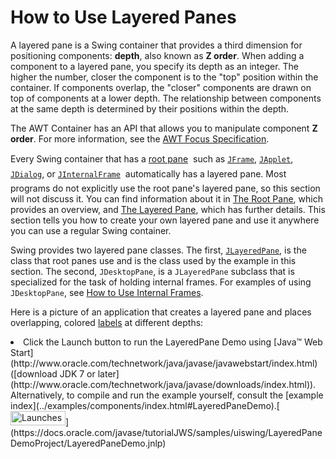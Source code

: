 
# How to Use Layered Panes

A layered pane is a Swing container that provides a third dimension for positioning components: **depth**, also known as **Z order**. When adding a component to a layered pane, you specify its depth as an integer. The higher the number, closer the component is to the "top" position within the container. If components overlap, the "closer" components are drawn on top of components at a lower depth. The relationship between components at the same depth is determined by their positions within the depth.

The AWT Container has an API that allows you to manipulate component **Z order**. For more information, see the 
[AWT Focus Specification](https://docs.oracle.com/javase/8/docs/api/java/awt/doc-files/FocusSpec.html#ZOrder).

Every Swing container that has a [root pane](rootpane.html) &#151; such as [`JFrame`](frame.html), [`JApplet`](applet.html), [`JDialog`](dialog.html), or [`JInternalFrame`](internalframe.html) &#151; automatically has a layered pane. Most programs do not explicitly use the root pane's layered pane, so this section will not discuss it. You can find information about it in [The Root Pane](toplevel.html#rootpane), which provides an overview, and [The Layered Pane](rootpane.html#layeredpane), which has further details. This section tells you how to create your own layered pane and use it anywhere you can use a regular Swing container.

Swing provides two layered pane classes. The first, 
[`JLayeredPane`](https://docs.oracle.com/javase/8/docs/api/javax/swing/JLayeredPane.html), is the class that root panes use and is the class used by the example in this section. The second, `JDesktopPane`, is a `JLayeredPane` subclass that is specialized for the task of holding internal frames. For examples of using `JDesktopPane`, see [How to Use Internal Frames](internalframe.html).

Here is a picture of an application that creates a layered pane and places overlapping, colored [labels](label.html) at different depths:

<li>Click the Launch button to run the LayeredPane Demo using 
[Java&#8482; Web Start](http://www.oracle.com/technetwork/java/javase/javawebstart/index.html) ([download JDK 7 or later](http://www.oracle.com/technetwork/java/javase/downloads/index.html)). Alternatively, to compile and run the example yourself, consult the [example index](../examples/components/index.html#LayeredPaneDemo).[<img src="../../images/jws-launch-button.png" width="88" height="23" align="bottom" alt="Launches the TreeDemo example" />](https://docs.oracle.com/javase/tutorialJWS/samples/uiswing/LayeredPaneDemoProject/LayeredPaneDemo.jnlp)<br />
<p><!--  ******* end boilerplate stuff  *******  -->
<!--

<hr />**Try this:**&nbsp;<ol>
<li> [Run LayeredPaneDemo](https://docs.oracle.com/javase/tutorialJWS/samples/uiswing/LayeredPaneDemoProject/LayeredPaneDemo.jnlp) (
[download JDK 7 or later](http://www.oracle.com/technetwork/java/javase/downloads/index.html)).    Or, to compile and run the example yourself,
     consult the
     [example index](../examples/components/index.html#LayeredPaneDemo).
        
        --></p>
</li>
1. Move the mouse around in the lower part of the window. The image of Duke drags behind the green and red labels, but in front of the other three labels.
1. Use the combo box at the top of the window to change Duke's depth. Use the check box to set whether Duke is in the top position &#151; position 0 &#151; within the current depth.

Here is the code from 
[`LayeredPaneDemo.java`](../examples/components/LayeredPaneDemoProject/src/components/LayeredPaneDemo.java) that creates the layered pane:

```

layeredPane = new JLayeredPane();
layeredPane.setPreferredSize(new Dimension(300, 310));
layeredPane.setBorder(BorderFactory.createTitledBorder(
                                    "Move the Mouse to Move Duke"));
layeredPane.addMouseMotionListener(new MouseMotionAdapter() {
    ...
});

```

The code uses `JLayeredPane`'s only constructor &#151; the no-argument constructor &#151; to create the layered pane. The rest of the code uses methods inherited from superclasses to give the layered pane a preferred size and a border, and add a mouse-motion listener to it. The mouse-motion listener just moves the Duke image around in response to mouse movement. Although we do not show the code here, the example adds the layered pane to the frame's content pane.

As we will show you a bit later, you add components to a layered pane using an `add` method. When adding a component to a layered pane, you specify the component depth, and optionally, its position within its depth. The layered pane in the demo program contains six labels &#151; the five colored labels and a sixth one that displays the Duke image. As the program demonstrates, both the depth of a component and its position within that depth can change dynamically.

The rest of this section covers these topics:

- [Adding Components and Setting Component Depth](#depth)
- [Setting a Component Position Within Its Depth](#position)
- [Laying Out Components in a Layered Pane](#layout)
- [The Layered Pane API](#api)
- [Examples that Use Layered Panes](#eg)

<a name="depth" id="depth"></a>

## <a name="depth__1" id="depth__1">Adding Components and Setting Component Depth</a>

Here is the code from the sample program that adds the colored labels to the layered pane:

```

for (int i = 0; i &lt; **...number of labels...**; i++) {
    JLabel label = createColoredLabel(**...**);
    **layeredPane.add(label, new Integer(i));**
    ...
}

```

You can find the implementation of the `createColoredLabel` method in the source code for the program. It just creates an opaque `JLabel` initialized with a background color, a border, some text, and a size.

The example program uses a two-argument version of the `add` method. The first argument is the component to add, the second is an `Integer` object, specifying the depth. This program uses the `for` loop iteration variable to specify depths. The actual values do not matter much. What matters is the relative value of the depths and that you are consistent within your program in how you use each depth.

If you use the root pane's layered pane, be sure to use its depth conventions. Refer to [The Layered Pane](rootpane.html#layeredpane) for details. That section shows you how to modify `LayeredPaneDemo` to use the root pane's layered pane. With the modifications, you can see how the dragging Duke image relates to the combo box in the control panel.

As you can see from the example program, if components overlap, components at a higher depth are on top of components at a lower depth. To change a component depth dynamically, use the `setLayer` method. In the example, the user can change Duke's layer by making a selection from the combo box. Here is the `actionPerformed` method of the action listener registered on the combo box:

```

public void actionPerformed(ActionEvent e) {
    int position = onTop.isSelected() ? 0 : 1;
    layeredPane.setLayer(dukeLabel,
                         layerList.getSelectedIndex(),
                         position);
}

```

The `setLayer` method used here takes three arguments: the component whose depth is to be set, the new depth, and the position within the depth. `JLayeredPane` has a two-argument version of `setLayer` that takes only the component and the new depth. That method puts the component at the bottom position in its depth.

When adding a component to a layered pane you specify the layer with an `Integer`. When using `setLayer` to change a component's layer, you use an `int`. You might think that if you use an `int` instead of an `Integer` with the `add` method, the compiler would complain or your program would throw an illegal argument exception. But the compiler says nothing, which results in a [common layered pane problem](problems.html#layeredpane). You can use the API tables at the end of this section to check the types of the arguments and return values for methods that deal with layers.

## <a name="position" id="position">Setting a Component's Position Within Its Depth</a>

The following code creates the label that displays Duke's image, and then adds the label to the layered pane.

```

final ImageIcon icon = createImageIcon("images/dukeWaveRed.gif");
...
dukeLabel = new JLabel(icon);
...
dukeLabel.setBounds(15, 225,
                    icon.getIconWidth(),
                    icon.getIconHeight());
...
layeredPane.add(dukeLabel, new Integer(2), 0);

```

This code uses the three-argument version of the `add` method. The third argument specifies the Duke label position within its depth, which determines the component's relationship with other components at the same depth.

Positions are specified with an `int` between -1 and (**n** - 1), where **n** is the number of components at the depth. Unlike layer numbers, the smaller the position number, the higher the component within its depth. Using -1 is the same as using **n** - 1; it indicates the bottom-most position. Using 0 specifies that the component should be in the top-most position within its depth. As the following figure shows, with the exception of -1, a lower position number indicates a higher position within a depth.

A component's position within its layer can change dynamically. In the example, you can use the check box to determine whether Duke label is in the top position at its depth. Here's the `actionPerformed` method for the action listener registered on the check box:

```

public void actionPerformed(ActionEvent e) {
    if (onTop.isSelected())
        layeredPane.moveToFront(dukeLabel);
    else
        layeredPane.moveToBack(dukeLabel);
}

```

When the user selects the check box, the `moveToFront` method moves Duke to the front (position 0). And when the user deselects check box, Duke gets moved to the back with the `moveToBack` method. You can also use the `setPosition` method or the three-argument version of `setLayer` to change a component's position.

## <a name="layout" id="layout">Laying Out Components in a Layered Pane</a>

By default a layered pane has no layout manager. This means that you typically have to write the code that positions and sizes the components you put in a layered pane.

The example uses the `setBounds` method to set the size and position of each of the labels:

```

dukeLabel.setBounds(15, 225,
                    icon.getIconWidth(),
                    icon.getIconHeight());
...
label.setBounds(origin.x, origin.y, 140, 140);

```

When the user moves the mouse around, the program calls `setPosition` to change Duke's position:

```

dukeLabel.setLocation(e.getX()-XFUDGE, e.getY()-YFUDGE);

```

Although a layered pane has no layout manager by default, you can still assign a layout manager to the layered pane. All of the layout managers provided by the Java platform arrange the components as if they were all on one layer. Here is a version of the previous demo that sets the layered pane's layout manager to an instance of `GridLayout`, using that layout manager to lay out six colored labels.

You can find the code for this program in 
[`LayeredPaneDemo2.java`](../examples/components/LayeredPaneDemo2Project/src/components/LayeredPaneDemo2.java). You can [run LayeredPaneDemo2](https://docs.oracle.com/javase/tutorialJWS/samples/uiswing/LayeredPaneDemo2Project/LayeredPaneDemo2.jnlp) ( 
[download JDK 7 or later](http://www.oracle.com/technetwork/java/javase/downloads/index.html)). If you want to compile the example, consult the [example index](../examples/components/index.html#LayeredPaneDemo2) for a list of all necessary files.

Many programs use intermediate containers (such as panels) and their layout managers to lay out components on the same layer, but use absolute positioning to lay out components on different layers. For more information about absolute positioning, see 
[Doing Without a Layout Manager (Absolute Positioning)](../layout/none.html).

## <a name="api" id="api">The Layered Pane API</a>

The following tables list the commonly used `JLayeredPane` constructors and methods. Other methods you are most likely to invoke on a `JLayeredPane` object are those it inherits from its superclasses, such as `setBorder`, `setPreferredSize`, and so on. See [The JComponent API](jcomponent.html#api) for tables of commonly used inherited methods.

The API for using layered pane falls into these categories:

- [Creating or Getting a Layered Pane](#creating)
- [Layering Components](#layers)
- [Setting Component's Intra-Layer Positions](#positions)
<th id="h1" align="left">Method or Constructor</th><th id="h2" align="left">Purpose</th>
<td headers="h1">[JLayeredPane()](https://docs.oracle.com/javase/8/docs/api/javax/swing/JLayeredPane.html#JLayeredPane--)</td><td headers="h2">Create a layered pane.</td>
<td headers="h1">[JLayeredPane getLayeredPane()](https://docs.oracle.com/javase/8/docs/api/javax/swing/JApplet.html#getLayeredPane--)<br />**(in `JApplet`, `JDialog`, `JFrame`, and `JInternalFrame`)**</td><td headers="h2">Get the automatic layered pane in an applet, dialog, frame, or internal frame.</td>
<th id="h101" align="left">Method</th><th id="h102" align="left">Purpose</th>
<td headers="h101">[void add(Component)](https://docs.oracle.com/javase/8/docs/api/java/awt/Container.html#add-java.awt.Component-)<br />[void add(Component, Object)](https://docs.oracle.com/javase/8/docs/api/java/awt/Container.html#add-java.awt.Component-java.lang.Object-)<br />[void add(Component, Object, int)](https://docs.oracle.com/javase/8/docs/api/java/awt/Container.html#add-java.awt.Component-java.lang.Object-int-)</td><td headers="h102">Add the specified component to the layered pane. The second argument, when present, is an `Integer` that indicates the layer. The third argument, when present, indicates the component's position within its layer. If you use the one-argument version of this method, the component is added to layer 0. If you use the one- or two-argument version of this method, the component is placed underneath all other components currently in the same layer.</td>
<td headers="h101">[void setLayer(Component, int)](https://docs.oracle.com/javase/8/docs/api/javax/swing/JLayeredPane.html#setLayer-java.awt.Component-int-)<br />[void setLayer(Component, int, int)](https://docs.oracle.com/javase/8/docs/api/javax/swing/JLayeredPane.html#setLayer-java.awt.Component-int-int-)</td><td headers="h102">Change the component's layer. The second argument indicates the layer. The third argument, when present, indicates the component's position within its layer.</td>
<td headers="h101">[int getLayer(Component)](https://docs.oracle.com/javase/8/docs/api/javax/swing/JLayeredPane.html#getLayer-java.awt.Component-)<br />[int getLayer(JComponent)](https://docs.oracle.com/javase/8/docs/api/javax/swing/JLayeredPane.html#getLayer-javax.swing.JComponent-)</td><td headers="h102">Get the layer for the specified component.</td>
<td headers="h101">[int getComponentCountInLayer(int)](https://docs.oracle.com/javase/8/docs/api/javax/swing/JLayeredPane.html#getComponentCountInLayer-int-)</td><td headers="h102">Get the number of components in the specified layer. The value returned by this method can be useful for computing position values.</td>
<td headers="h101">[Component[] getComponentsInLayer(int)](https://docs.oracle.com/javase/8/docs/api/javax/swing/JLayeredPane.html#getComponentsInLayer-int-)</td><td headers="h102">Get an array of all the components in the specified layer.</td>
<td headers="h101">[int highestLayer()](https://docs.oracle.com/javase/8/docs/api/javax/swing/JLayeredPane.html#highestLayer--)<br />[int lowestLayer()](https://docs.oracle.com/javase/8/docs/api/javax/swing/JLayeredPane.html#lowestLayer--)</td><td headers="h102">Compute the highest or lowest layer currently in use.</td>
<th id="h201" align="left">Method</th><th id="h202" align="left">Purpose</th>
<td headers="h201">[void setPosition(Component, int)](https://docs.oracle.com/javase/8/docs/api/javax/swing/JLayeredPane.html#setPosition-java.awt.Component-int-)<br />[int getPosition(Component)](https://docs.oracle.com/javase/8/docs/api/javax/swing/JLayeredPane.html#getPosition-java.awt.Component-)</td><td headers="h202">Set or get the position for the specified component within its layer.</td>
<td headers="h201">[void moveToFront(Component)](https://docs.oracle.com/javase/8/docs/api/javax/swing/JLayeredPane.html#moveToFront-java.awt.Component-)<br />[void moveToBack(Component)](https://docs.oracle.com/javase/8/docs/api/javax/swing/JLayeredPane.html#moveToBack-java.awt.Component-)</td><td headers="h202">Move the specified component to the front or back of its layer.</td>

## <a name="eg" id="eg">Examples that Use Layered Panes</a>

This table shows the examples that use `JLayeredPane` and where those examples are described.
<th id="h301" align="left">Example</th><th id="h302" align="left">Where Described</th><th id="h303" align="left">Notes</th>
<td headers="h301">[`LayeredPaneDemo`](../examples/components/index.html#LayeredPaneDemo)</td><td headers="h302">This section</td><td headers="h303">Illustrates layers and intra-layer positions of a `JLayeredPane`.</td>
<td headers="h301">[`LayeredPaneDemo2`](../examples/components/index.html#LayeredPaneDemo2)</td><td headers="h302">This section</td><td headers="h303">Uses a layout manager to help lay out the components in a layered pane.</td>
<td headers="h301">[`RootLayeredPaneDemo`](../examples/components/index.html#RootLayeredPaneDemo)</td><td headers="h302">[The Layered Pane](rootpane.html#examplemods)</td><td headers="h303">A version of [`LayeredPaneDemo`](../examples/components/index.html#LayeredPaneDemo) modified to use the root pane's layered pane.</td>
<td headers="h301">[`InternalFrameDemo`](../examples/components/index.html#InternalFrameDemo)</td><td headers="h302">[How to Use Internal Frames](internalframe.html)</td><td headers="h303">Uses a `JDesktopFrame` to manage internal frames.</td>
